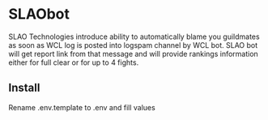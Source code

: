 # SLAObot
SLAO Technologies introduce ability to automatically blame you guildmates 
as soon as WCL log is posted into logspam channel by WCL bot. 
SLAO bot will get report link from that message and will provide rankings information 
either for full clear or for up to 4 fights. 

## Install
Rename .env.template to .env and fill values